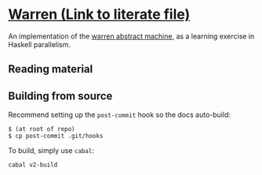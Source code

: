 [Warren (Link to literate file)](https://bollu.github.io/warren/)
=========================================

An implementation of the 
[warren abstract machine](http://wambook.sourceforge.net/wambook.pdf),
as a learning exercise in Haskell parallelism.

## Reading material

## Building from source

Recommend setting up the `post-commit` hook so the docs auto-build:

```
$ (at root of repo)
$ cp post-commit .git/hooks
```

To build, simply use `cabal`:
```
cabal v2-build
```
